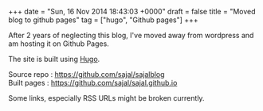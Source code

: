 +++
date = "Sun, 16 Nov 2014 18:43:03 +0000"
draft = false
title = "Moved blog to github pages"
tag = ["hugo", "Github pages"]
+++

After 2 years of neglecting this blog, I've moved away from wordpress and am hosting it on Github Pages.

The site is built using <a href="http://gohugo.io/">Hugo</a>.

Source repo : <a href="https://github.com/sajal/sajalblog">https://github.com/sajal/sajalblog</a> <br />
Built pages : <a href="https://github.com/sajal/sajal.github.io">https://github.com/sajal/sajal.github.io</a>

Some links, especially RSS URLs might be broken currently.